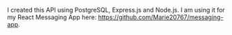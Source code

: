 I created this API using PostgreSQL, Express.js and Node.js.
I am using it for my React Messaging App here: https://github.com/Marie20767/messaging-app.
